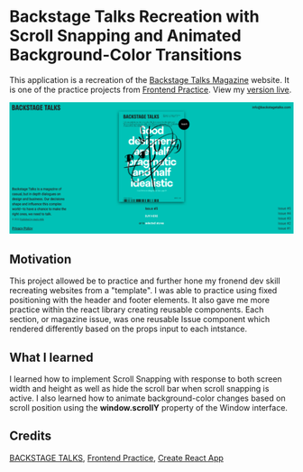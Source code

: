 # Backstage Talks Recreation with Scroll Snapping and Animated Background-Color Transitions

This application is a recreation of the [Backstage Talks Magazine](https://backstagetalks.com/) website. It is one of the practice projects from [Frontend Practice](https://www.frontendpractice.com/project/backstage-talks). View my [version live](https://backstage-talks.netlify.app/).

![Screenshot of the project on a large screen.](./src/assets/images/backstage-talks.JPG)

## Motivation

This project allowed be to practice and further hone my fronend dev skill recreating websites from a "template". I was able to practice using fixed positioning with the header and footer elements. It also gave me more practice within the react library creating reusable components. Each section, or magazine issue, was one reusable Issue component which rendered differently based on the props input to each intstance.

## What I learned

I learned how to implement Scroll Snapping with response to both screen width and height as well as hide the scroll bar when scroll snapping is active. I also learned how to animate background-color changes based on scroll position using the **window.scrollY** property of the Window interface.

## Credits

[BACKSTAGE TALKS](https://backstagetalks.com/),
[Frontend Practice](https://www.frontendpractice.com/project/backstage-talks),
[Create React App](https://github.com/facebook/create-react-app)
